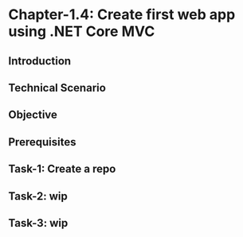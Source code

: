 # Chapter-1.4: Create first web app using .NET Core MVC

## Introduction

## Technical Scenario

## Objective

## Prerequisites

## Task-1: Create a repo
## Task-2: wip
## Task-3: wip